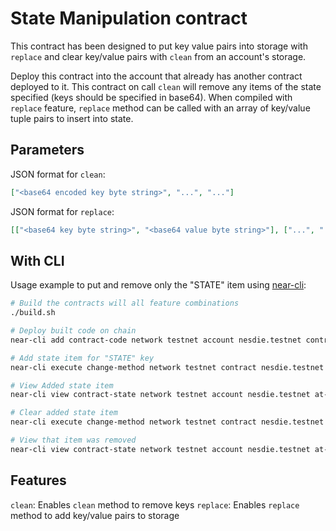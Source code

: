 # State Manipulation contract

This contract has been designed to put key value pairs into storage with `replace` and clear key/value pairs with `clean` from an account's storage.

Deploy this contract into the account that already has another contract deployed to it.
This contract on call `clean` will remove any items of the state specified (keys should be specified in base64). When compiled with `replace` feature, `replace` method can be called with an array of key/value tuple pairs to insert into state.

## Parameters

JSON format for `clean`:

```json
["<base64 encoded key byte string>", "...", "..."]
```

JSON format for `replace`:
```json
[["<base64 key byte string>", "<base64 value byte string>"], ["...", "..."]]
```
## With CLI

Usage example to put and remove only the "STATE" item using [near-cli](https://github.com/near/near-cli-rs):

```bash
# Build the contracts will all feature combinations
./build.sh

# Deploy built code on chain
near-cli add contract-code network testnet account nesdie.testnet contract-file ./res/state_manipulation.wasm no-initialize sign-with-keychain

# Add state item for "STATE" key
near-cli execute change-method network testnet contract nesdie.testnet call replace '[["U1RBVEU=", "dGVzdA=="]]' --prepaid-gas '100.000 TeraGas' --attached-deposit '0 NEAR' signer nesdie.testnet sign-with-keychain

# View Added state item
near-cli view contract-state network testnet account nesdie.testnet at-final-block

# Clear added state item
near-cli execute change-method network testnet contract nesdie.testnet call clean '["U1RBVEU="]' --prepaid-gas '100.000 TeraGas' --attached-deposit '0 NEAR' signer nesdie.testnet sign-with-keychain

# View that item was removed
near-cli view contract-state network testnet account nesdie.testnet at-final-block
```

## Features
`clean`: Enables `clean` method to remove keys
`replace`: Enables `replace` method to add key/value pairs to storage